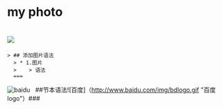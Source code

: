 # my photo
![](http://b50.photo.store.qq.com/psu?/164d5867-5ced-4145-8bcb-d811efc5d3ad/k*ny2FGtUnuOWV4j.3GIIEFsnTlpwNz.Q355f2zs*pc!/b/YQc7mCJIfAAAYrGf2R0psgAAbxAZaCRfHwAA&a=58&b=50&o=61&bo=ngK.ASADFQIBBTU!&rf=viewer_4)
======
	> ## 添加图片语法
	  > * 1.图片
	  >    > 语法
	  ===
![baidu](http://www.baidu.com/img/bdlogo.gif "百度logo")  
##节本语法![百度]（http://www.baidu.com/img/bdlogo.gif "百度logo"）###  	
